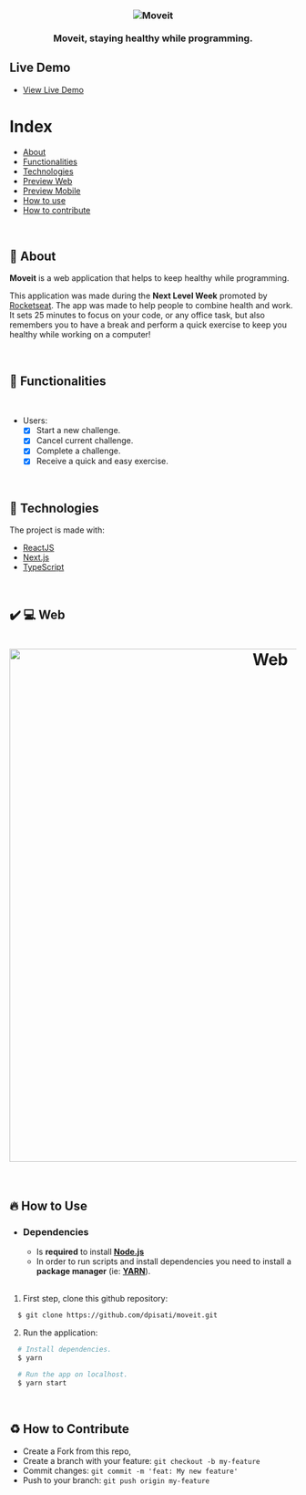 <h3 align="center">
    <img src="./.github/letmeaskLogoPng.png" alt="Moveit" />
    <br><br>
    <b>Moveit, staying healthy while programming.</b>  
    <br>
</h3>

## Live Demo

- [View Live Demo](https://dpmoveit.vercel.app/)

# Index

- [About](#about)
- [Functionalities](#functionalities)
- [Technologies](#technologies)
- [Preview Web](#preview-web)
- [Preview Mobile](#preview-mobile)
- [How to use](#how-to-use)
- [How to contribute](#how-to-contribute)

<br>

<a id="about"></a>

## :bookmark: About

<strong>Moveit</strong> is a web application that helps to keep healthy while programming.

This application was made during the <strong>Next Level Week</strong> promoted by [Rocketseat](https://rocketseat.com.br/). 
The app was made to help people to combine health and work. It sets 25 minutes to focus on your code, or any office task, but also remembers you to have a break and perform a quick exercise to keep you healthy while working on a computer!

<br>

<a id="functionalities"></a>

## :dart: Functionalities

<br>

- Users:
  - [x] Start a new challenge.
  - [x] Cancel current challenge.
  - [x] Complete a challenge.
  - [x] Receive a quick and easy exercise.
  
<br>

<a id="technologies"></a>

## :rocket: Technologies

The project is made with:

- [ReactJS](https://reactjs.org/)
- [Next.js](https://nextjs.org/)
- [TypeScript](https://www.typescriptlang.org/)

<br>

<a id="preview-web"></a>

## :heavy_check_mark: :computer: Web

<h1 align="center">
    <img alt="Web" src=".github/letmeask.gif" width="900px">
</h1>

<br>

<a id="how-to-use"></a>

## :fire: How to Use

- ### **Dependencies**

  - Is **required** to install **[Node.js](https://nodejs.org/en/)**
  - In order to run scripts and install dependencies you need to install a **package manager** (ie: **[YARN](https://yarnpkg.com/)**).

  <br>

1. First step, clone this github repository:

```sh
  $ git clone https://github.com/dpisati/moveit.git
```

2. Run the application:

```sh
  # Install dependencies.
  $ yarn

  # Run the app on localhost.
  $ yarn start
```

<br>

<a id="how-to-contribute"></a>

## :recycle: How to Contribute

- Create a Fork from this repo,
- Create a branch with your feature: `git checkout -b my-feature`
- Commit changes: `git commit -m 'feat: My new feature'`
- Push to your branch: `git push origin my-feature`
